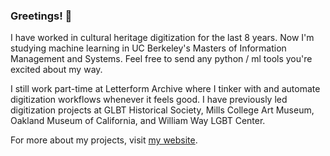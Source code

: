 ### Greetings! 🌊

I have worked in cultural heritage digitization for the last 8 years. Now I'm studying machine learning in UC Berkeley's Masters of Information Management and Systems. Feel free to send any python / ml tools you're excited about my way.  

I still work part-time at Letterform Archive where I tinker with and automate digitization workflows whenever it feels good. I have previously led digitization projects at GLBT Historical Society, Mills College Art Museum, Oakland Museum of California, and William Way LGBT Center. 

For more about my projects, visit [my website](https://elliswmartin.com/). 

<!--
**elliswmartin/elliswmartin** is a ✨ _special_ ✨ repository because its `README.md` (this file) appears on your GitHub profile.

Here are some ideas to get you started:

- 🔭 I’m currently working on ...
- 🌱 I’m currently learning ...
- 👯 I’m looking to collaborate on ...
- 🤔 I’m looking for help with ...
- 💬 Ask me about ...
- 📫 How to reach me: ...
- 😄 Pronouns: ...
- ⚡ Fun fact: ...
-->
